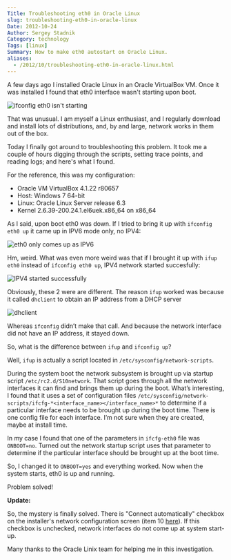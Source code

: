 ```yaml
---
Title: Troubleshooting eth0 in Oracle Linux
slug: troubleshooting-eth0-in-oracle-linux
Date: 2012-10-24
Author: Sergey Stadnik
Category: technology
Tags: [linux]
Summary: How to make eth0 autostart on Oracle Linux.
aliases:
  - /2012/10/troubleshooting-eth0-in-oracle-linux.html
---
```


A few days ago I installed Oracle Linux in an Oracle VirtualBox VM. Once it was installed I found that eth0 interface wasn't starting upon boot.

![ifconfig eth0 isn't starting](/images/2012-10-24-oralinux1.png)

That was unusual. I am myself a Linux enthusiast, and I regularly download and install lots of distributions, and, by and large, network works in them out of the box.

Today I finally got around to troubleshooting this problem. It took me a couple of hours digging through the scripts, setting trace points, and reading logs; and here's what I found.

For the reference, this was my configuration:

-   Oracle VM VirtualBox 4.1.22 r80657
-   Host: Windows 7 64-bit
-   Linux: Oracle Linux Server release 6.3
-   Kernel 2.6.39-200.24.1.el6uek.x86\_64 on x86\_64

As I said, upon boot eth0 was down. If I tried to bring it up with `ifconfig eth0 up` it came up in IPV6 mode only, no IPV4:

![eth0 only comes up as IPV6](/images/2012-10-24-oralinux2.png)

Hm, weird. What was even more weird was that if I brought it up with `ifup eth0` instead of `ifconfig eth0 up`, IPV4 network started succesfully:

![IPV4 started successfully](/images/2012-10-24-oralinux3.png)

Obviously, these 2 were are different. The reason `ifup` worked was because it called `dhclient` to obtain an IP address from a DHCP server

![dhclient](/images/2012-10-24-oralinux4.png)

Whereas `ifconfig` didn’t make that call. And because the network interface did not have an IP address, it stayed down.

So, what is the difference between `ifup` and `ifconfig up`?

Well, `ifup` is actually a script located in  `/etc/sysconfig/network-scripts`.

During the system boot the network subsystem is brought up via startup
script `/etc/rc2.d/S10network`. That script goes through all the network interfaces it can find and
brings them up during the boot. What’s interesting, I found that it uses a set of configuration files
`/etc/sysconfig/network-scripts/ifcfg-*<interface_name></interface_name>*` to determine if a particular interface needs to be brought up during the boot time. There is one config file for each interface. I’m not sure
when they are created, maybe at install time.

In my case I found that one of the parameters in `ifcfg-eth0` file was `ONBOOT=no`.
Turned out the network startup script uses that parameter to determine if the particular interface should be brought up at the boot time.

So, I changed it to `ONBOOT=yes` and everything worked.
Now when the system starts, eth0 is up and running.

Problem solved!

**Update:**

So, the mystery is finally solved. There is "Connect automatically" checkbox on the installer's network configuration screen (item 10 [here](http://www.oracle-base.com/articles/linux/oracle-linux-6-installation.php)).
If this checkbox is unchecked, network interfaces do not come up at system start-up.

Many thanks to the Oracle Linix team for helping me in this investigation.